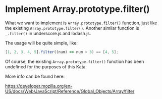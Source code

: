 # Implement Array.prototype.filter()

What we want to implement is `Array.prototype.filter()` function, just like the existing `Array.prototype.filter()`. Another similar function is `_.filter()` in underscore.js and lodash.js.

The usage will be quite simple, like:

```javascript
[1, 2, 3, 4, 5].filter((num) => num > 3) == [4, 5];
```

Of course, the existing `Array.prototype.filter()` function has been undefined for the purposes of this Kata.

More info can be found here:

https://developer.mozilla.org/en-US/docs/Web/JavaScript/Reference/Global_Objects/Array/filter
